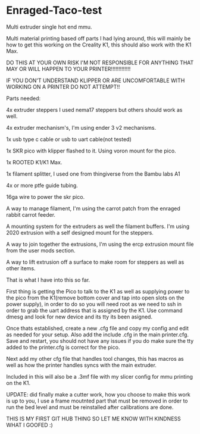# Enraged-Taco-test
Multi extruder single hot end mmu.

Multi material printing based off parts I had lying around, this will mainly be how to get this working on the Creality K1, this should also work with the K1 Max. 

DO THIS AT YOUR OWN RISK I'M NOT RESPONSIBLE FOR ANYTHING THAT MAY OR WILL HAPPEN TO YOUR PRINTER!!!!!!!!!!!!!

IF YOU DON'T UNDERSTAND KLIPPER OR ARE UNCOMFORTABLE WITH WORKING ON A PRINTER DO NOT ATTEMPT!!

Parts needed:

4x extruder steppers I used nema17 steppers but others should work as well.

4x extruder mechanism's, I'm using ender 3 v2 mechanisms.

1x usb type c cable or usb to uart cable(not tested)

1x SKR pico with klipper flashed to it. Using voron mount for the pico.

1x ROOTED K1/K1 Max.

1x filament splitter, I used one from thingiverse from the Bambu labs A1

4x or more ptfe guide tubing.

16ga wire to power the skr pico.

A way to manage filament, I'm using the carrot patch from the enraged rabbit carrot feeder.

A mounting system for the extruders as well the filament buffers. I'm using 2020 extrusion with a self designed mount for the steppers.

A way to join together the extrusions, I'm using the ercp extrusion mount file from the user mods section.

A way to lift extrusion off a surface to make room for steppers as well as other items.

That is what I have into this so far.

First thing is getting the Pico to talk to the K1 as well as supplying power to the pico from the K1(remove bottom cover and tap into open slots on the power supply), in order to do so you will need root as we need to ssh in order to grab the uart address that is assigned by the K1. Use command dmesg and look for new device and its tty its been asigned.

Once thats established, create a new .cfg file and copy my config and edit as needed for your setup. Also add the include <yourconfigfile>.cfg in the main printer.cfg. Save and restart, you should not have any issues if you do make sure the tty added to the printer.cfg is correct for the pico.

Next add my other cfg file that handles tool changes, this has macros as well as how the printer handles syncs with the main extruder.

Included in this will also be a .3mf file with my slicer config for mmu printing on the K1.

UPDATE: did finally make a cutter work, how you choose to make this work is up to you, I use a frame moutnted part that must be removed in order to run the bed level and must be reinstalled after calibrations are done.

THIS IS MY FIRST GIT HUB THING SO LET ME KNOW WITH KINDNESS WHAT I GOOFED :)
